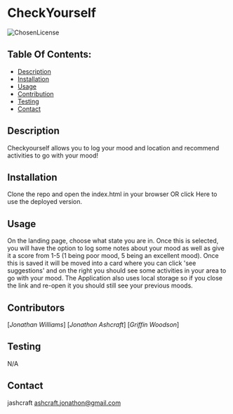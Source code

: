 # CheckYourself

![ChosenLicense](https://img.shields.io/badge/license-Apache_2.0-blue.svg)

## Table Of Contents: 
  * [Description](#description)
  * [Installation](#installation)
  * [Usage](#usage)
  * [Contribution](#contribution)
  * [Testing](#testing)
  * [Contact](#contact)

## Description
Checkyourself allows you to log your mood and location and recommend activities to go with your mood! 

## Installation 
Clone the repo and open the index.html in your browser OR click Here to use the deployed version.

## Usage
On the landing page, choose what state you are in. Once this is selected, you will have the option to log some notes about your mood as well as give it a score from 1-5 (1 being poor mood, 5 being an excellent mood). Once this is saved it will be moved into a card where you can click 'see suggestions' and on the right you should see some activities in your area to go with your mood. The Application also uses local storage so if you close the link and re-open it you should still see your previous moods.

## Contributors
[_Jonathan Williams_]
[_Jonathon Ashcraft_]
[_Griffin Woodson_]

## Testing
N/A

## Contact 
jashcraft
ashcraft.jonathon@gmail.com


